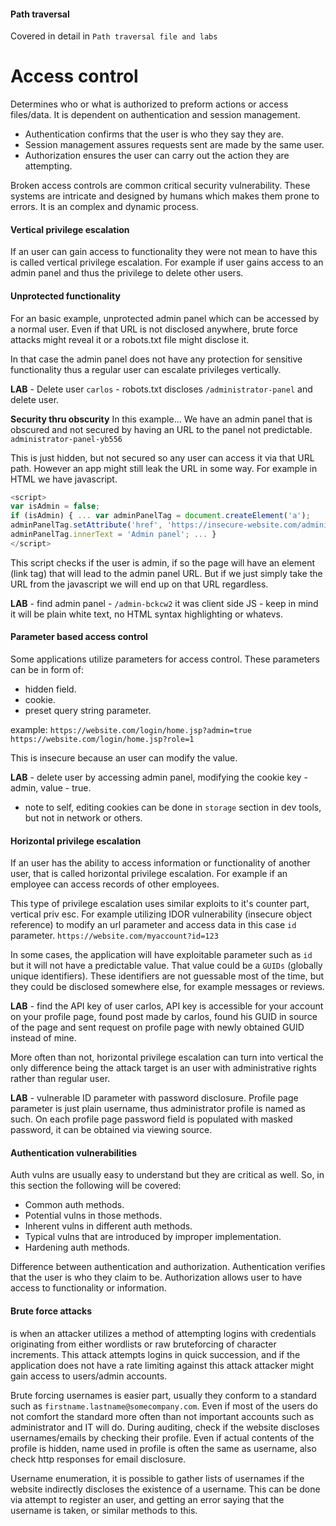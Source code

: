 #### Path traversal

Covered in detail in `Path traversal file and labs`

# Access control

Determines who or what is authorized to preform actions or access files/data.
It is dependent on authentication and session management.

- Authentication confirms that the user is who they say they are.
- Session management assures requests sent are made by the same user.
- Authorization ensures the user can carry out the action they are attempting.

Broken access controls are common critical security vulnerability.
These systems are intricate and designed by humans which makes them prone to errors.
It is an complex and dynamic process.


#### Vertical privilege escalation

If an user can gain access to functionality  they were not mean to have this is called vertical privilege escalation.
For example if user gains access to an admin panel and thus the privilege to delete other users.

#### Unprotected functionality

For an basic example, unprotected admin panel which can be accessed by a normal user.
Even if that URL is not disclosed anywhere, brute force attacks might reveal it or a robots.txt file might disclose it.

In that case the admin panel does not have any protection for sensitive functionality thus a regular user can escalate privileges vertically.

**LAB** - Delete user `carlos` - robots.txt discloses `/administrator-panel` and delete user.

**Security thru obscurity**
In this example...
We have an admin panel that is obscured and not secured by having an URL to the panel not predictable.
`administrator-panel-yb556`

This is just hidden, but not secured so any user can access it via that URL path.
However an app might still leak the URL in some way.
For example in HTML we have javascript.

```javascript
<script> 
var isAdmin = false;
if (isAdmin) { ... var adminPanelTag = document.createElement('a'); 
adminPanelTag.setAttribute('href', 'https://insecure-website.com/administrator-panel-yb556');
adminPanelTag.innerText = 'Admin panel'; ... }
</script>
```

This script checks if the user is admin, if so the page will have an element (link tag) that will lead to the admin panel URL.
But if we just simply take the URL from the javascript we will end up on that URL regardless.

**LAB** - find admin panel - `/admin-bckcw2` it was client side JS - keep in mind it will be plain white text, no HTML syntax highlighting or whatevs.

#### Parameter based access control

Some applications utilize parameters for access control.
These parameters can be in form of:
- hidden field.
- cookie.
- preset query string parameter.

example:
`https://website.com/login/home.jsp?admin=true`
`https://website.com/login/home.jsp?role=1`

This is insecure because an user can modify the value.

**LAB** - delete user by accessing admin panel, modifying the cookie key - admin, value - true.
- note to self, editing cookies can be done in `storage` section in dev tools, but not in network or others.

#### Horizontal privilege escalation

If an user has the ability to access information or functionality of another user, that is called horizontal privilege escalation.
For example if an employee can access records of other employees.

This type of privilege escalation uses similar exploits to it's counter part, vertical priv esc.
For example utilizing IDOR vulnerability (insecure object reference) to modify an url parameter and access data in this case `id` parameter.
`https://website.com/myaccount?id=123`

In some cases, the application will have exploitable parameter such as `id` but it will not have a predictable value.
That value could be a `GUIDs` (globally unique identifiers).
These identifiers are not guessable most of the time, but they could be disclosed somewhere else, for example messages or reviews.


**LAB** - find the API key of user carlos, API key is accessible for your account on your profile page, found post made by carlos, found his GUID in source of the page and sent request on profile page with newly obtained GUID instead of mine.

More often than not, horizontal privilege escalation can turn into vertical the only difference being the attack target is an user with administrative rights rather than regular user.

**LAB** - vulnerable ID parameter with password disclosure.
Profile page parameter is just plain username, thus administrator profile is named as such.
On each profile page password field is populated with masked password, it can be obtained via viewing source.

#### Authentication vulnerabilities

Auth vulns are usually easy to understand but they are critical as well.
So, in this section the following will be covered:

- Common auth methods.
- Potential vulns in those methods.
- Inherent vulns in different auth methods.
- Typical vulns that are introduced by improper implementation.
- Hardening auth methods.

Difference between authentication and authorization.
Authentication verifies that the user is who they claim to be.
Authorization allows user to have access to functionality or information.

#### Brute force attacks

is when an attacker utilizes a method of attempting logins with credentials originating from either wordlists or raw bruteforcing of character increments.
This attack attempts logins in quick succession, and if the application does not have a rate limiting against this attack attacker might gain access to users/admin accounts.

Brute forcing usernames is easier part, usually they conform to a standard such as `firstname.lastname@somecompany.com`.
Even if most of the users do not comfort the standard more often than not important accounts such as administrator and IT will do.
During auditing, check if the website discloses usernames/emails by checking their profile.
Even if actual contents of the profile is hidden, name used in profile is often the same as username, also check http responses for email disclosure.

Username enumeration, it is possible to gather lists of usernames if the website indirectly discloses the existence of a username.
This can be done via attempt to register an user, and getting an error saying that the username is taken, or similar methods to this.

